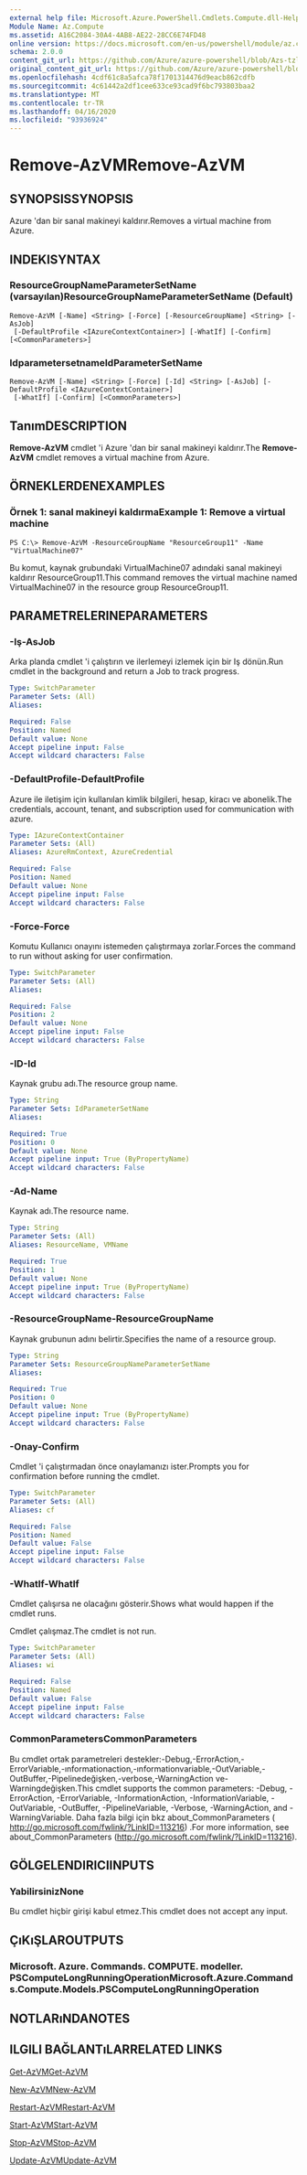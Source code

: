 ```yaml
---
external help file: Microsoft.Azure.PowerShell.Cmdlets.Compute.dll-Help-Help.xml
Module Name: Az.Compute
ms.assetid: A16C2084-30A4-4AB8-AE22-28CC6E74FD48
online version: https://docs.microsoft.com/en-us/powershell/module/az.compute/remove-azvm
schema: 2.0.0
content_git_url: https://github.com/Azure/azure-powershell/blob/Azs-tzl/src/Compute/Compute/help/Remove-AzVM.md
original_content_git_url: https://github.com/Azure/azure-powershell/blob/Azs-tzl/src/Compute/Compute/help/Remove-AzVM.md
ms.openlocfilehash: 4cdf61c8a5afca78f1701314476d9eacb862cdfb
ms.sourcegitcommit: 4c61442a2df1cee633ce93cad9f6bc793803baa2
ms.translationtype: MT
ms.contentlocale: tr-TR
ms.lasthandoff: 04/16/2020
ms.locfileid: "93936924"
---
```

# <span data-ttu-id="7008b-101">Remove-AzVM</span><span class="sxs-lookup"><span data-stu-id="7008b-101">Remove-AzVM</span></span>

## <span data-ttu-id="7008b-102">SYNOPSIS</span><span class="sxs-lookup"><span data-stu-id="7008b-102">SYNOPSIS</span></span>
<span data-ttu-id="7008b-103">Azure 'dan bir sanal makineyi kaldırır.</span><span class="sxs-lookup"><span data-stu-id="7008b-103">Removes a virtual machine from Azure.</span></span>

## <span data-ttu-id="7008b-104">INDEKI</span><span class="sxs-lookup"><span data-stu-id="7008b-104">SYNTAX</span></span>

### <span data-ttu-id="7008b-105">ResourceGroupNameParameterSetName (varsayılan)</span><span class="sxs-lookup"><span data-stu-id="7008b-105">ResourceGroupNameParameterSetName (Default)</span></span>
```
Remove-AzVM [-Name] <String> [-Force] [-ResourceGroupName] <String> [-AsJob]
 [-DefaultProfile <IAzureContextContainer>] [-WhatIf] [-Confirm] [<CommonParameters>]
```

### <span data-ttu-id="7008b-106">Idparametersetname</span><span class="sxs-lookup"><span data-stu-id="7008b-106">IdParameterSetName</span></span>
```
Remove-AzVM [-Name] <String> [-Force] [-Id] <String> [-AsJob] [-DefaultProfile <IAzureContextContainer>]
 [-WhatIf] [-Confirm] [<CommonParameters>]
```

## <span data-ttu-id="7008b-107">Tanım</span><span class="sxs-lookup"><span data-stu-id="7008b-107">DESCRIPTION</span></span>
<span data-ttu-id="7008b-108">**Remove-AzVM** cmdlet 'i Azure 'dan bir sanal makineyi kaldırır.</span><span class="sxs-lookup"><span data-stu-id="7008b-108">The **Remove-AzVM** cmdlet removes a virtual machine from Azure.</span></span>

## <span data-ttu-id="7008b-109">ÖRNEKLERDEN</span><span class="sxs-lookup"><span data-stu-id="7008b-109">EXAMPLES</span></span>

### <span data-ttu-id="7008b-110">Örnek 1: sanal makineyi kaldırma</span><span class="sxs-lookup"><span data-stu-id="7008b-110">Example 1: Remove a virtual machine</span></span>
```
PS C:\> Remove-AzVM -ResourceGroupName "ResourceGroup11" -Name "VirtualMachine07"
```

<span data-ttu-id="7008b-111">Bu komut, kaynak grubundaki VirtualMachine07 adındaki sanal makineyi kaldırır ResourceGroup11.</span><span class="sxs-lookup"><span data-stu-id="7008b-111">This command removes the virtual machine named VirtualMachine07 in the resource group ResourceGroup11.</span></span>

## <span data-ttu-id="7008b-112">PARAMETRELERINE</span><span class="sxs-lookup"><span data-stu-id="7008b-112">PARAMETERS</span></span>

### <span data-ttu-id="7008b-113">-Iş</span><span class="sxs-lookup"><span data-stu-id="7008b-113">-AsJob</span></span>
<span data-ttu-id="7008b-114">Arka planda cmdlet 'i çalıştırın ve ilerlemeyi izlemek için bir Iş dönün.</span><span class="sxs-lookup"><span data-stu-id="7008b-114">Run cmdlet in the background and return a Job to track progress.</span></span>

```yaml
Type: SwitchParameter
Parameter Sets: (All)
Aliases: 

Required: False
Position: Named
Default value: None
Accept pipeline input: False
Accept wildcard characters: False
```

### <span data-ttu-id="7008b-115">-DefaultProfile</span><span class="sxs-lookup"><span data-stu-id="7008b-115">-DefaultProfile</span></span>
<span data-ttu-id="7008b-116">Azure ile iletişim için kullanılan kimlik bilgileri, hesap, kiracı ve abonelik.</span><span class="sxs-lookup"><span data-stu-id="7008b-116">The credentials, account, tenant, and subscription used for communication with azure.</span></span>

```yaml
Type: IAzureContextContainer
Parameter Sets: (All)
Aliases: AzureRmContext, AzureCredential

Required: False
Position: Named
Default value: None
Accept pipeline input: False
Accept wildcard characters: False
```

### <span data-ttu-id="7008b-117">-Force</span><span class="sxs-lookup"><span data-stu-id="7008b-117">-Force</span></span>
<span data-ttu-id="7008b-118">Komutu Kullanıcı onayını istemeden çalıştırmaya zorlar.</span><span class="sxs-lookup"><span data-stu-id="7008b-118">Forces the command to run without asking for user confirmation.</span></span>

```yaml
Type: SwitchParameter
Parameter Sets: (All)
Aliases: 

Required: False
Position: 2
Default value: None
Accept pipeline input: False
Accept wildcard characters: False
```

### <span data-ttu-id="7008b-119">-ID</span><span class="sxs-lookup"><span data-stu-id="7008b-119">-Id</span></span>
<span data-ttu-id="7008b-120">Kaynak grubu adı.</span><span class="sxs-lookup"><span data-stu-id="7008b-120">The resource group name.</span></span>

```yaml
Type: String
Parameter Sets: IdParameterSetName
Aliases: 

Required: True
Position: 0
Default value: None
Accept pipeline input: True (ByPropertyName)
Accept wildcard characters: False
```

### <span data-ttu-id="7008b-121">-Ad</span><span class="sxs-lookup"><span data-stu-id="7008b-121">-Name</span></span>
<span data-ttu-id="7008b-122">Kaynak adı.</span><span class="sxs-lookup"><span data-stu-id="7008b-122">The resource name.</span></span>

```yaml
Type: String
Parameter Sets: (All)
Aliases: ResourceName, VMName

Required: True
Position: 1
Default value: None
Accept pipeline input: True (ByPropertyName)
Accept wildcard characters: False
```

### <span data-ttu-id="7008b-123">-ResourceGroupName</span><span class="sxs-lookup"><span data-stu-id="7008b-123">-ResourceGroupName</span></span>
<span data-ttu-id="7008b-124">Kaynak grubunun adını belirtir.</span><span class="sxs-lookup"><span data-stu-id="7008b-124">Specifies the name of a resource group.</span></span>

```yaml
Type: String
Parameter Sets: ResourceGroupNameParameterSetName
Aliases: 

Required: True
Position: 0
Default value: None
Accept pipeline input: True (ByPropertyName)
Accept wildcard characters: False
```

### <span data-ttu-id="7008b-125">-Onay</span><span class="sxs-lookup"><span data-stu-id="7008b-125">-Confirm</span></span>
<span data-ttu-id="7008b-126">Cmdlet 'i çalıştırmadan önce onaylamanızı ister.</span><span class="sxs-lookup"><span data-stu-id="7008b-126">Prompts you for confirmation before running the cmdlet.</span></span>

```yaml
Type: SwitchParameter
Parameter Sets: (All)
Aliases: cf

Required: False
Position: Named
Default value: False
Accept pipeline input: False
Accept wildcard characters: False
```

### <span data-ttu-id="7008b-127">-WhatIf</span><span class="sxs-lookup"><span data-stu-id="7008b-127">-WhatIf</span></span>
<span data-ttu-id="7008b-128">Cmdlet çalışırsa ne olacağını gösterir.</span><span class="sxs-lookup"><span data-stu-id="7008b-128">Shows what would happen if the cmdlet runs.</span></span>

<span data-ttu-id="7008b-129">Cmdlet çalışmaz.</span><span class="sxs-lookup"><span data-stu-id="7008b-129">The cmdlet is not run.</span></span>

```yaml
Type: SwitchParameter
Parameter Sets: (All)
Aliases: wi

Required: False
Position: Named
Default value: False
Accept pipeline input: False
Accept wildcard characters: False
```

### <span data-ttu-id="7008b-130">CommonParameters</span><span class="sxs-lookup"><span data-stu-id="7008b-130">CommonParameters</span></span>
<span data-ttu-id="7008b-131">Bu cmdlet ortak parametreleri destekler:-Debug,-ErrorAction,-ErrorVariable,-ınformationaction,-ınformationvariable,-OutVariable,-OutBuffer,-Pipelinedeğişken,-verbose,-WarningAction ve-Warningdeğişken.</span><span class="sxs-lookup"><span data-stu-id="7008b-131">This cmdlet supports the common parameters: -Debug, -ErrorAction, -ErrorVariable, -InformationAction, -InformationVariable, -OutVariable, -OutBuffer, -PipelineVariable, -Verbose, -WarningAction, and -WarningVariable.</span></span> <span data-ttu-id="7008b-132">Daha fazla bilgi için bkz about_CommonParameters ( http://go.microsoft.com/fwlink/?LinkID=113216) .</span><span class="sxs-lookup"><span data-stu-id="7008b-132">For more information, see about_CommonParameters (http://go.microsoft.com/fwlink/?LinkID=113216).</span></span>

## <span data-ttu-id="7008b-133">GÖLGELENDIRICI</span><span class="sxs-lookup"><span data-stu-id="7008b-133">INPUTS</span></span>

### <span data-ttu-id="7008b-134">Yabilirsiniz</span><span class="sxs-lookup"><span data-stu-id="7008b-134">None</span></span>
<span data-ttu-id="7008b-135">Bu cmdlet hiçbir girişi kabul etmez.</span><span class="sxs-lookup"><span data-stu-id="7008b-135">This cmdlet does not accept any input.</span></span>

## <span data-ttu-id="7008b-136">ÇıKıŞLAR</span><span class="sxs-lookup"><span data-stu-id="7008b-136">OUTPUTS</span></span>

### <span data-ttu-id="7008b-137">Microsoft. Azure. Commands. COMPUTE. modeller. PSComputeLongRunningOperation</span><span class="sxs-lookup"><span data-stu-id="7008b-137">Microsoft.Azure.Commands.Compute.Models.PSComputeLongRunningOperation</span></span>

## <span data-ttu-id="7008b-138">NOTLARıNDA</span><span class="sxs-lookup"><span data-stu-id="7008b-138">NOTES</span></span>

## <span data-ttu-id="7008b-139">ILGILI BAĞLANTıLAR</span><span class="sxs-lookup"><span data-stu-id="7008b-139">RELATED LINKS</span></span>

[<span data-ttu-id="7008b-140">Get-AzVM</span><span class="sxs-lookup"><span data-stu-id="7008b-140">Get-AzVM</span></span>](./Get-AzVM.md)

[<span data-ttu-id="7008b-141">New-AzVM</span><span class="sxs-lookup"><span data-stu-id="7008b-141">New-AzVM</span></span>](./New-AzVM.md)

[<span data-ttu-id="7008b-142">Restart-AzVM</span><span class="sxs-lookup"><span data-stu-id="7008b-142">Restart-AzVM</span></span>](./Restart-AzVM.md)

[<span data-ttu-id="7008b-143">Start-AzVM</span><span class="sxs-lookup"><span data-stu-id="7008b-143">Start-AzVM</span></span>](./Start-AzVM.md)

[<span data-ttu-id="7008b-144">Stop-AzVM</span><span class="sxs-lookup"><span data-stu-id="7008b-144">Stop-AzVM</span></span>](./Stop-AzVM.md)

[<span data-ttu-id="7008b-145">Update-AzVM</span><span class="sxs-lookup"><span data-stu-id="7008b-145">Update-AzVM</span></span>](./Update-AzVM.md)



